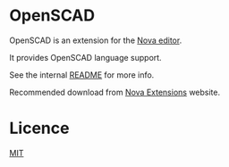 # OpenSCAD

OpenSCAD is an extension for the [Nova editor](https://nova.app).

It provides OpenSCAD language support.

See the internal [README](/OpenSCAD.novaextension/README.md) for more info.

Recommended download from [Nova Extensions](https://extensions.panic.com/extensions/com.gingerbeardman/com.gingerbeardman.openscad/) website.

# Licence

[MIT](/LICENSE)
